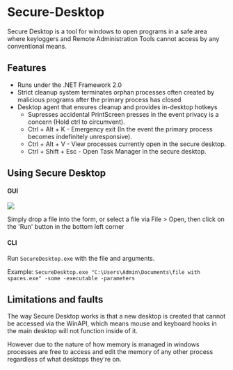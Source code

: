 # Secure-Desktop

Secure Desktop is a tool for windows to open programs in a safe area where keyloggers and Remote Administration Tools cannot access by any conventional means.

## Features

 * Runs under the .NET Framework 2.0
 * Strict cleanup system terminates orphan processes often created by malicious programs after the primary process has closed
 * Desktop agent that ensures cleanup and provides in-desktop hotkeys
   * Supresses accidental PrintScreen presses in the event privacy is a concern (Hold ctrl to circumvent).
   * Ctrl + Alt + K - Emergency exit (In the event the primary process becomes indefinitely unresponsive).
   * Ctrl + Alt + V - View processes currently open in the secure desktop.
   * Ctrl + Shift + Esc - Open Task Manager in the secure desktop.

## Using Secure Desktop

#### GUI

<img src="http://i.imgur.com/oN6Icdl.png" />

Simply drop a file into the form, or select a file via File > Open, then click on the 'Run' button in the bottom left corner

#### CLI

Run `SecureDesktop.exe` with the file and arguments.

Example: `SecureDesktop.exe "C:\Users\Admin\Documents\file with spaces.exe" -some -executable -parameters`

## Limitations and faults

The way Secure Desktop works is that a new desktop is created that cannot be accessed via the WinAPI, which means mouse and keyboard hooks in the main desktop will not function inside of it.

However due to the nature of how memory is managed in windows processes are free to access and edit the memory of any other process regardless of what desktops they're on.
